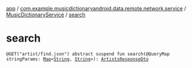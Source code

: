 [app](../../index.md) / [com.example.musicdictionaryandroid.data.remote.network.service](../index.md) / [MusicDictionaryService](index.md) / [search](./search.md)

# search

`@GET("artist/find.json") abstract suspend fun search(@QueryMap stringParams: `[`Map`](https://kotlinlang.org/api/latest/jvm/stdlib/kotlin.collections/-map/index.html)`<`[`String`](https://kotlinlang.org/api/latest/jvm/stdlib/kotlin/-string/index.html)`, `[`String`](https://kotlinlang.org/api/latest/jvm/stdlib/kotlin/-string/index.html)`>): `[`ArtistsResponseDto`](../../com.example.musicdictionaryandroid.data.remote.network.dto/-artists-response-dto/index.md)